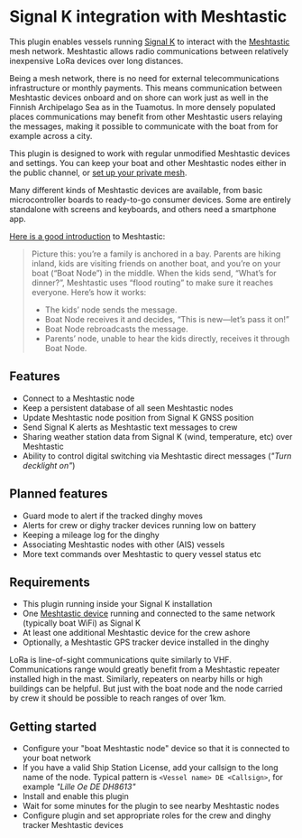 Signal K integration with Meshtastic
====================================

This plugin enables vessels running [Signal K](https://signalk.org) to interact with the [Meshtastic](https://meshtastic.org) mesh network. Meshtastic allows radio communications between relatively inexpensive LoRa devices over long distances.

Being a mesh network, there is no need for external telecommunications infrastructure or monthly payments. This means communication between Meshtastic devices onboard and on shore can work just as well in the Finnish Archipelago Sea as in the Tuamotus. In more densely populated places communications may benefit from other Meshtastic users relaying the messages, making it possible to communicate with the boat from for example across a city.

This plugin is designed to work with regular unmodified Meshtastic devices and settings. You can keep your boat and other Meshtastic nodes either in the public channel, or [set up your private mesh](https://meshtastic.org/docs/configuration/tips/#creating-a-private-primary-with-default-secondary).

Many different kinds of Meshtastic devices are available, from basic microcontroller boards to ready-to-go consumer devices. Some are entirely standalone with screens and keyboards, and others need a smartphone app.

[Here is a good introduction](https://tech.gillyb.net/understanding-meshtastic-off-grid-communication-made-simple/) to Meshtastic:
> Picture this: you’re a family is anchored in a bay. Parents are hiking inland, kids are visiting friends on another boat, and you’re on your boat (“Boat Node”) in the middle. When the kids send, “What’s for dinner?”, Meshtastic uses “flood routing” to make sure it reaches everyone.
> Here’s how it works:
> - The kids’ node sends the message.
> - Boat Node receives it and decides, “This is new—let’s pass it on!”
> - Boat Node rebroadcasts the message.
> - Parents’ node, unable to hear the kids directly, receives it through Boat Node.

## Features

* Connect to a Meshtastic node
* Keep a persistent database of all seen Meshtastic nodes
* Update Meshtastic node position from Signal K GNSS position
* Send Signal K alerts as Meshtastic text messages to crew
* Sharing weather station data from Signal K (wind, temperature, etc) over Meshtastic
* Ability to control digital switching via Meshtastic direct messages (_"Turn decklight on"_)

## Planned features

* Guard mode to alert if the tracked dinghy moves
* Alerts for crew or dighy tracker devices running low on battery
* Keeping a mileage log for the dinghy
* Associating Meshtastic nodes with other (AIS) vessels
* More text commands over Meshtastic to query vessel status etc

## Requirements

* This plugin running inside your Signal K installation
* One [Meshtastic device](https://meshtastic.org/docs/hardware/devices/) running and connected to the same network (typically boat WiFi) as Signal K
* At least one additional Meshtastic device for the crew ashore
* Optionally, a Meshtastic GPS tracker device installed in the dinghy

LoRa is line-of-sight communications quite similarly to VHF. Communications range would greatly benefit from a Meshtastic repeater installed high in the mast. Similarly, repeaters on nearby hills or high buildings can be helpful. But just with the boat node and the node carried by crew it should be possible to reach ranges of over 1km.

## Getting started

* Configure your "boat Meshtastic node" device so that it is connected to your boat network
* If you have a valid Ship Station License, add your callsign to the long name of the node. Typical pattern is `<Vessel name> DE <Callsign>`, for example _"Lille Oe DE DH8613"_
* Install and enable this plugin
* Wait for some minutes for the plugin to see nearby Meshtastic nodes
* Configure plugin and set appropriate roles for the crew and dinghy tracker Meshtastic devices

